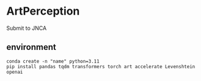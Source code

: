 # ArtPerception

Submit to JNCA

## environment

```
conda create -n "name" python=3.11
pip install pandas tqdm transformers torch art accelerate Levenshtein openai
```
